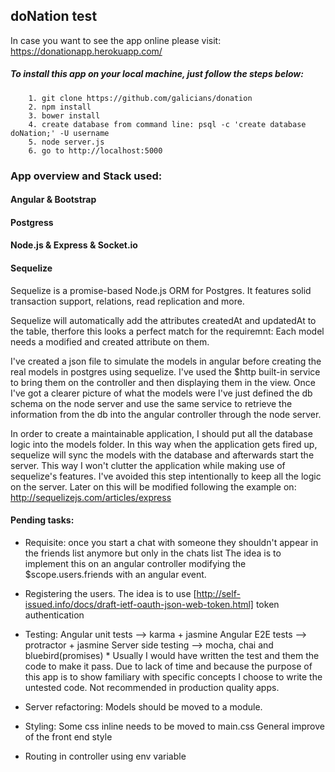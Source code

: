 <h2>doNation test</h2>

In case you want to see the app online please visit: https://donationapp.herokuapp.com/

<h5>To install this app on your local machine, just follow the steps below:</h5>

        1. git clone https://github.com/galicians/donation
        2. npm install
        3. bower install
        4. create database from command line: psql -c 'create database doNation;' -U username
        5. node server.js
        6. go to http://localhost:5000

<h3>App overview and Stack used:</h3>

<h4>Angular & Bootstrap</h4>

<h4>Postgress</h4>

<h4>Node.js & Express & Socket.io</h4>

<h4>Sequelize</h4>

Sequelize is a promise-based Node.js ORM for Postgres. It features solid transaction support, relations, read replication and more.

Sequelize will automatically add the attributes createdAt and updatedAt to the table, therfore this looks a perfect match for the requiremnt:
Each model needs a modified and created attribute on them.

I've created a json file to simulate the models in angular before creating the real models in postgres using sequelize.
I've used the $http built-in service to bring them on the controller and then displaying them in the view.
Once I've got a clearer picture of what the models were I've just defined the db schema on the node server and use the same service to retrieve the information from the db into the angular controller through the node server.

In order to create a maintainable application, I should put all the database logic into the models folder. In this way when the application gets fired up, sequelize will sync the models with the database and afterwards start the server. This way I won't clutter the application while making use of sequelize's features. I've avoided this step intentionally to keep all the logic on the server. Later on this will be modified following the example on:
http://sequelizejs.com/articles/express

<h4>Pending tasks:</h4>

- Requisite: once you start a chat with someone they shouldn't appear in the friends list anymore but only in the chats list
        The idea is to implement this on an angular controller modifying the $scope.users.friends with an angular event.

- Registering the users.
        The idea is to use [http://self-issued.info/docs/draft-ietf-oauth-json-web-token.html] token authentication

- Testing:
        Angular unit tests --> karma + jasmine
        Angular E2E tests --> protractor + jasmine
        Server side testing --> mocha, chai and bluebird(promises)
        * Usually I would have written the test and them the code to make it pass. Due to lack of time and because the purpose of this app is to show familiary with specific concepts I choose to write the untested code. Not recommended in production quality apps.

- Server refactoring:
        Models should be moved to a module.

- Styling:
        Some css inline needs to be moved to main.css
        General improve of the front end style

- Routing in controller using env variable



